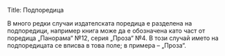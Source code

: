 Title: Подпоредица

В много редки случаи издателската поредица е разделена на подпоредици, например книга може да е обозначена като част от поредица „Панорама“ №12, серия „Проза“ №4. В този случай името на подпоредицата се вписва в това поле; в примера – „Проза“.
